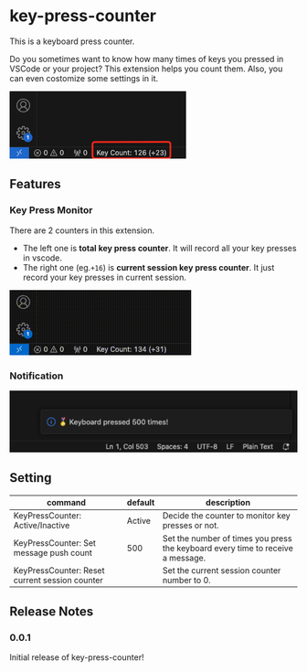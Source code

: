 # key-press-counter

This is a keyboard press counter.

Do you sometimes want to know how many times of keys you pressed in VSCode or your project? This extension helps you count them. Also, you can even costomize some settings in it.

![key-press-counter-overview](images/image-1.png)

## Features

### Key Press Monitor
There are 2 counters in this extension.
- The left one is **total key press counter**. It will record all your key presses in vscode.
- The right one (eg.`+16`) is **current session key press counter**. It just record your key presses in current session.

![counter](images/image-3.gif)

### Notification
![notifcation](images/image-2.png)

## Setting

| command | default | description |
|---|---|---|
| KeyPressCounter: Active/Inactive | Active | Decide the counter to monitor key presses or not. |
| KeyPressCounter: Set message push count | 500 | Set the number of times you press the keyboard every time to receive a message. |
| KeyPressCounter: Reset current session counter | | Set the current session counter number to 0. |

## Release Notes

### 0.0.1

Initial release of key-press-counter!

